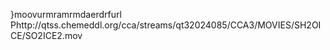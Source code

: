    }moov   urmra   mrmda   erdrf    url    Phttp://qtss.chemeddl.org/cca/streams/qt32024085/CCA3/MOVIES/SH2OICE/SO2ICE2.mov  
